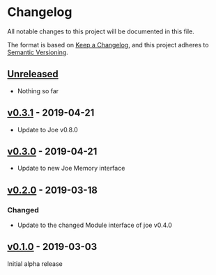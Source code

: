 # Changelog
All notable changes to this project will be documented in this file.

The format is based on [Keep a Changelog](https://keepachangelog.com/en/1.0.0/),
and this project adheres to [Semantic Versioning](https://semver.org/spec/v2.0.0.html).

## [Unreleased]
- Nothing so far

## [v0.3.1] - 2019-04-21
- Update to Joe v0.8.0

## [v0.3.0] - 2019-04-21
- Update to new Joe Memory interface

## [v0.2.0] - 2019-03-18
### Changed
- Update to the changed Module interface of joe v0.4.0

## [v0.1.0] - 2019-03-03

Initial alpha release

[Unreleased]: https://github.com/go-joe/redis-memory/compare/v0.3.1...HEAD
[v0.3.1]: https://github.com/go-joe/redis-memory/compare/v0.3.0...v0.3.1
[v0.3.0]: https://github.com/go-joe/redis-memory/compare/v0.2.0...v0.3.0
[v0.2.0]: https://github.com/go-joe/redis-memory/compare/v0.1.0...v0.2.0
[v0.1.0]: https://github.com/go-joe/redis-memory/releases/tag/v0.1.0
